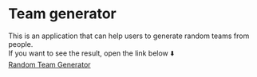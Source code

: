 # **Team generator**
This is an application that can help users to generate random teams from people.<br/>
If you want to see the result, open the link below :arrow_down: <br/>
[Random Team Generator](https://team-app-angular.netlify.app/)
